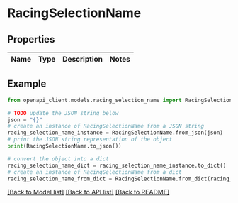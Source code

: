 # RacingSelectionName


## Properties

Name | Type | Description | Notes
------------ | ------------- | ------------- | -------------

## Example

```python
from openapi_client.models.racing_selection_name import RacingSelectionName

# TODO update the JSON string below
json = "{}"
# create an instance of RacingSelectionName from a JSON string
racing_selection_name_instance = RacingSelectionName.from_json(json)
# print the JSON string representation of the object
print(RacingSelectionName.to_json())

# convert the object into a dict
racing_selection_name_dict = racing_selection_name_instance.to_dict()
# create an instance of RacingSelectionName from a dict
racing_selection_name_from_dict = RacingSelectionName.from_dict(racing_selection_name_dict)
```
[[Back to Model list]](../README.md#documentation-for-models) [[Back to API list]](../README.md#documentation-for-api-endpoints) [[Back to README]](../README.md)


